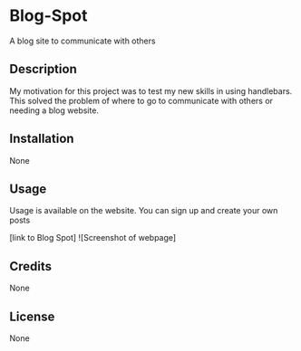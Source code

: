# Blog-Spot
A blog site to communicate with others 

## Description
My motivation for this project was to test my new skills in using handlebars. This solved the problem of where to go to communicate with others or needing a blog website.  

## Installation
None 

## Usage

Usage is available on the website. You can sign up and create your own posts 

[link to Blog Spot]
![Screenshot of webpage]

## Credits

None 

## License

None